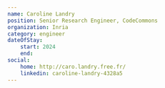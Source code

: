 ```yaml
---
name: Caroline Landry
position: Senior Research Engineer, CodeCommons
organization: Inria
category: engineer
dateOfStay: 
    start: 2024
    end: 
social:
    home: http://caro.landry.free.fr/
    linkedin: caroline-landry-4328a5
---
```

